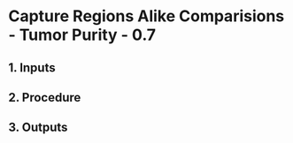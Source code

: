 # Capture Regions Alike Comparisions - Tumor Purity - 0.7

## 1. Inputs

## 2. Procedure

## 3. Outputs
